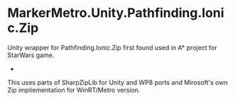 MarkerMetro.Unity.Pathfinding.Ionic.Zip
=======================================

Unity wrapper for Pathfinding.Ionic.Zip first found used in A* project for StarWars game.

-

This uses parts of SharpZipLib for Unity and WP8 ports and Mirosoft's own Zip impliementation for WinRT/Metro version.
